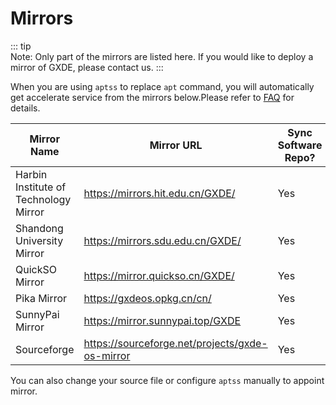 # Mirrors

::: tip  
Note: Only part of the mirrors are listed here. If you would like to deploy a mirror of GXDE, please contact us. 
:::

When you are using `aptss` to replace `apt` command, you will automatically get accelerate service from the mirrors below.Please refer to [FAQ](/en/install/faq) for details.  

| Mirror Name | Mirror URL | Sync Software Repo? | Sync System Images? |
| --- | --- | --- | --- |
| Harbin Institute of Technology Mirror | https://mirrors.hit.edu.cn/GXDE/ | Yes | Yes|
| Shandong University Mirror | https://mirrors.sdu.edu.cn/GXDE/ | Yes | Yes |
| QuickSO Mirror | https://mirror.quickso.cn/GXDE/ | Yes | Yes |
| Pika Mirror | https://gxdeos.opkg.cn/cn/ | Yes | Yes |
| SunnyPai Mirror | https://mirror.sunnypai.top/GXDE | Yes| Yes |
| Sourceforge | https://sourceforge.net/projects/gxde-os-mirror | Yes | No |

You can also change your source file or configure `aptss` manually to appoint mirror.